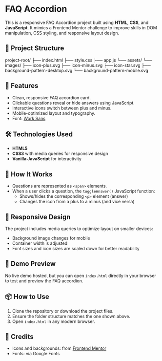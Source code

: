 # FAQ Accordion

This is a responsive FAQ Accordion project built using **HTML**, **CSS**, and **JavaScript**. It mimics a Frontend Mentor challenge to improve skills in DOM manipulation, CSS styling, and responsive layout design.



## 📁 Project Structure
project-root/
├── index.html
├── style.css
├── app.js
└── assets/
└── images/
├── icon-plus.svg
├── icon-minus.svg
├── icon-star.svg
├── background-pattern-desktop.svg
└── background-pattern-mobile.svg


## 🚀 Features

- Clean, responsive FAQ accordion card.
- Clickable questions reveal or hide answers using JavaScript.
- Interactive icons switch between plus and minus.
- Mobile-optimized layout and typography.
- Font: [Work Sans](https://fonts.google.com/specimen/Work+Sans)



## 🛠️ Technologies Used

- **HTML5**
- **CSS3** with media queries for responsive design
- **Vanilla JavaScript** for interactivity


## 🧠 How It Works

- Questions are represented as `<span>` elements.
- When a user clicks a question, the `toggleAnswer()` JavaScript function:
  - Shows/hides the corresponding `<p>` element (answer)
  - Changes the icon from a plus to a minus (and vice versa)



## 📱 Responsive Design

The project includes media queries to optimize layout on smaller devices:

- Background image changes for mobile
- Container width is adjusted
- Font sizes and icon sizes are scaled down for better readability


## 📸 Demo Preview

No live demo hosted, but you can open `index.html` directly in your browser to test and preview the FAQ accordion.


## 📦 How to Use

1. Clone the repository or download the project files.
2. Ensure the folder structure matches the one shown above.
3. Open `index.html` in any modern browser.



## 🙏 Credits

- Icons and backgrounds: from [Frontend Mentor](https://www.frontendmentor.io/)
- Fonts: via Google Fonts
